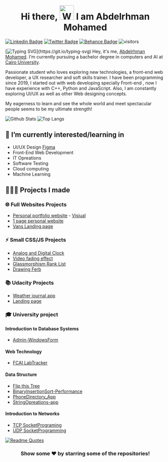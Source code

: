 <h1 align="center"> Hi there, <img src="https://raw.githubusercontent.com/nixin72/nixin72/master/wave.gif" 
         alt="Waving hand animated gif"
         height="45"
         width="45" /> I am Abdelrhman Mohamed</h1>


[![Linkedin Badge](https://img.shields.io/badge/-AbdelrhmanMohamed-blue?style=flat-square&logo=Linkedin&logoColor=white&link=[https://www.linkedin.com/in/abdelrhman-el-shaaer/)](https://www.linkedin.com/in/abdelrhman-el-shaaer/)
[![Twitter Badge](https://img.shields.io/badge/-@elsha3er117-1ca0f1?style=flat-square&labelColor=1ca0f1&logo=twitter&logoColor=white&link=https://twitter.com/elsha3er117)](https://twitter.com/elsha3er117)
[![Behance Badge](https://img.shields.io/badge/-AbdelrhmanMohamed-0057ff?style=flat-square&labelColor=0057ff&logo=behance&logoColor=white&link=https://www.behance.net/Abdelrhman_Mohmed)](https://www.behance.net/Abdelrhman_Mohmed)
![visitors](https://visitor-badge.laobi.icu/badge?page_id=Elsha3er117.Elsha3er117)

[![Typing SVG](https://readme-typing-svg.herokuapp.com?size=30&duration=6000&vCenter=true&multiline=true&width=1000&height=200&lines=I+believe+that+programming+is+a+form+of+art%2C;+which+encourages+me+to+keep+trying+to+make+my+masterpiece!)](https://git.io/typing-svg)
Hey, it's me, [Abdelrhman Mohamed](https://www.linkedin.com/in/abdelrhman-el-shaaer/). I'm currently pursuing a bachelor degree in computers and AI at [Cairo University](https://cu.edu.eg/Home).

Passionate student who loves exploring new technologies, a front-end web developer, a UX researcher and soft skills trainer. I have been programming since 2019, I started out with web developing specially Front-end , now I have experience with C++, Python and JavaScript. Also, I am constantly exploring UI/UX as well as other Web designing concepts. 

My eagerness to learn and see the whole world and meet spectacular people seems to be my ultimate strength!

![Github Stats](https://github-readme-stats.vercel.app/api?username=Elsha3er117&count_private=true&show_icons=true&include_all_commits=true&title_color=fff&icon_color=f9f9f9&text_color=9f9f9f&bg_color=151515)
![Top Langs](https://github-readme-stats.vercel.app/api/top-langs/?username=Elsha3er117&layout=compact&title_color=fff&icon_color=f9f9f9&text_color=9f9f9f&bg_color=151515)

## 🌱 I’m currently interested/learning in

- UI/UX Design [Figma](https://www.figma.com/)
- Front-End Web Development 
- IT Opreations
- Software Testing
- Cloud computing
- Machine Learning

## 👨🏻‍💻 Projects I made

### 🌐	Full Websites Projects

- [Personal portfolio website](https://github.com/Elsha3er117/Elsha3er117.github.io) - [Visiual](https://Elsha3er117.github.io)
- [1 page personal website](https://github.com/Elsha3er117/Personal-Portofolio-Website)
- [Vans Landing page](https://github.com/Elsha3er117/VANS-LandingPage)

### ⚡	Small CSS/JS Projects

- [Analog and Digital Clock](https://github.com/Elsha3er117/Animated-JS-Clock)
- [Video fading effect](https://github.com/Elsha3er117/Video-Fading-Effect)
- [Glassmorphism Rank List](https://github.com/Elsha3er117/CSS-Rank-List)
- [Drawing Ferb](https://github.com/Elsha3er117/CSS_Ferb)

### 📚	Udacity Projects

- [Weather journal app](https://github.com/Elsha3er117/Udacity_weather-journal-app)
- [Landing page](https://github.com/Elsha3er117/Udacity_landing_page)

### 🎓 University project

#### Introduction to Database Systems

- [Admin-WindowsForm](https://github.com/Elsha3er117/Admin-WindowsForms)

#### Web Technology

- [FCAI LabTracker](https://github.com/Elsha3er117/FCAI_LabTracker-Login-Page)

#### Data Structure

- [Flip this Tree](https://github.com/Elsha3er117/Flipped-Tree)
- [BinaryInsertionSort-Performance](https://github.com/Elsha3er117/BinaryInsertionSort-Performance)
- [PhoneDirectory_App](https://github.com/Elsha3er117/PhoneDirectory_App)
- [StringOpreations-app](https://github.com/Elsha3er117/StringOpreations-app)

#### Introduction to Networks
- [TCP SocketPrograming](https://github.com/Elsha3er117/TCP-SocketPrograming)
- [UDP SocketProgramming](https://github.com/Elsha3er117/UDP-SocketProgramming)



[![Readme Quotes](https://quotes-github-readme.vercel.app/api?type=horizontal&theme=dark)](https://github.com/piyushsuthar/github-readme-quotes)


<div align="center">

### Show some ❤️ by starring some of the repositories!

</div>
<!---
Elsha3er117/Elsha3er117 is a ✨ special ✨ repository because its `README.md` (this file) appears on your GitHub profile.
You can click the Preview link to take a look at your changes.
--->
